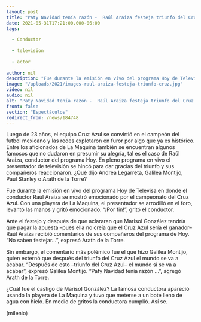 ```yaml
---
layout: post
title: "Paty Navidad tenía razón -  Raúl Araiza festeja triunfo del Cruz Azul en 'Hoy'; famosa paga apuesta"
date: 2021-05-31T17:21:00.000-06:00
tags:
  
  - Conductor
  
  - television
  
  - actor
  
author: nil
description: "Fue durante la emisión en vivo del programa Hoy de Televisa en donde el conductor Raúl Araiza se mostró emocionado por el campeonato del Cruz Azul. Una famosa pagará una apuesta y los famosos reaccionaron. "
image: "/uploads/2021/images-raul-araiza-festeja-triunfo-cruz.jpg"
video: nil
audio: nil
alt: "Paty Navidad tenía razón -  Raúl Araiza festeja triunfo del Cruz Azul en 'Hoy'; famosa paga apuesta"
front: false
section: "Espectáculos"
redirect_from: /news/184748
---
```


Luego de 23 años, el equipo Cruz Azul se convirtió en el campeón del futbol mexicano y las redes explotaron en furor por algo que ya es histórico. Entre los aficionados de La Maquina también se encuentran algunos famosos que no dudaron en presumir su alegría, tal es el caso de Raúl Araiza, conductor del programa Hoy. En pleno programa en vivo el presentador de televisión se hincó para dar gracias del triunfo y sus compañeros reaccionaron. ¿Qué dijo Andrea Legarreta, Galilea Montijo, Paul Stanley o Arath de la Torre? 

Fue durante la emisión en vivo del programa Hoy de Televisa en donde el conductor Raúl Araiza se mostró emocionado por el campeonato del Cruz Azul. Con una playera de La Maquina, el presentador se arrodilló en el foro, levantó las manos y gritó emocionado. 
“¡Por fin!”, gritó el conductor. 

Ante el festejo y después de que aclararan que Marisol González tendría que pagar la apuesta –pues ella no creía que el Cruz Azul sería el ganador– Raúl Araiza recibió comentarios de sus compañeros del programa de Hoy. “No saben festejar…”, expresó Arath de la Torre. 

Sin embargo, el comentario más polémico fue el que hizo Galilea Montijo, quien externó que después del triunfo del Cruz Azul el mundo se va a acabar. “Después de esto –triunfo del Cruz Azul– el mundo sí se va a acabar”, expresó Galilea Montijo. “Paty Navidad tenía razón …”, agregó Arath de la Torre. 

¿Cuál fue el castigo de Marisol González? La famosa conductora apareció usando la playera de La Maquina y tuvo que meterse a un bote lleno de agua con hielo.  En medio de gritos la conductora cumplió. Así se.

(milenio)